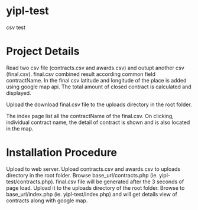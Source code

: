 # yipl-test
csv test

# Project Details
Read two csv file (contracts.csv and awards.csv) and outupt another csv (final.csv). final.csv combined result according common field contractName. In the final csv latitude and longitude of the place is added using google map api. The total amount of closed contract is calculated and displayed.

Upload the download final.csv file to the uploads directory in the root folder.

The index page list all the contractName of the final.csv. On clicking, individual contract name, the detail of contract is shown and is also located in the map.


# Installation Procedure
Upload to web server.
Upload contracts.csv and awards.csv to uploads directory in the root folder.
Browse base_url/contracts.php (ie. yipl-test/contracts.php). final.csv file will be generated after the 3 seconds of page load. Upload it to the uploads directory of the root folder.
Browse to base_url/index.php (ie. yipl-test/index.php) and will get details view of contracts along with google map.